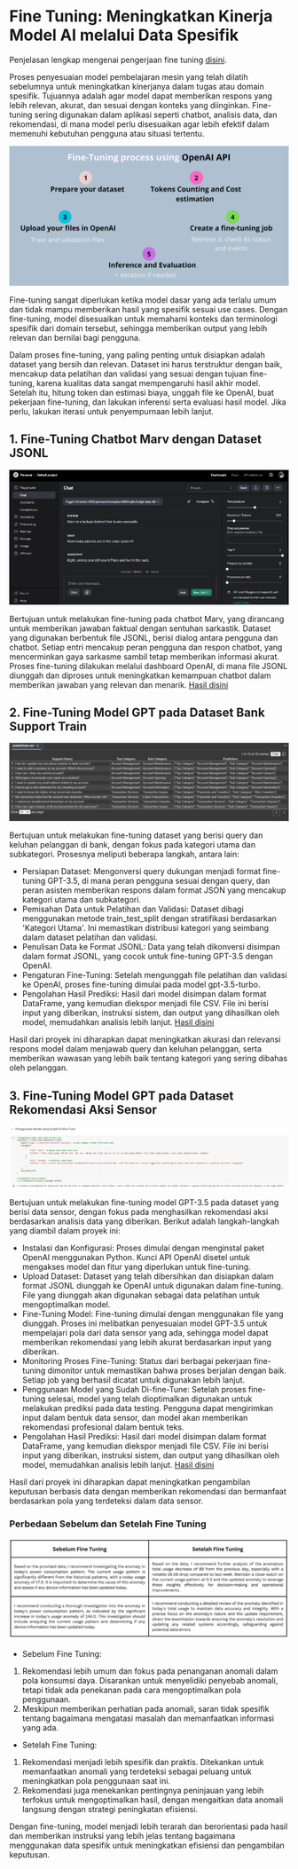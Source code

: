# Fine Tuning: Meningkatkan Kinerja Model AI melalui Data Spesifik
Penjelasan lengkap mengenai pengerjaan fine tuning [disini](https://github.com/barbuscanian/telkom-internship/blob/main/Comparative%20Study%20Mengenai%20Fine%20Tuning.pdf).


Proses penyesuaian model pembelajaran mesin yang telah dilatih sebelumnya untuk meningkatkan kinerjanya dalam tugas atau domain spesifik. Tujuannya adalah agar model dapat memberikan respons yang lebih relevan, akurat, dan sesuai dengan konteks yang diinginkan. Fine-tuning sering digunakan dalam aplikasi seperti chatbot, analisis data, dan rekomendasi, di mana model perlu disesuaikan agar lebih efektif dalam memenuhi kebutuhan pengguna atau situasi tertentu.

![alt text](https://github.com/barbuscanian/telkom-internship/blob/main/img/Fine%20Tuning%20Process.png?raw=true) 

Fine-tuning sangat diperlukan ketika model dasar yang ada terlalu umum dan tidak mampu memberikan hasil yang spesifik sesuai use cases. Dengan fine-tuning, model disesuaikan untuk memahami konteks dan terminologi spesifik dari domain tersebut, sehingga memberikan output yang lebih relevan dan bernilai bagi pengguna.

Dalam proses fine-tuning, yang paling penting untuk disiapkan adalah dataset yang bersih dan relevan. Dataset ini harus terstruktur dengan baik, mencakup data pelatihan dan validasi yang sesuai dengan tujuan fine-tuning, karena kualitas data sangat mempengaruhi hasil akhir model. Setelah itu, hitung token dan estimasi biaya, unggah file ke OpenAI, buat pekerjaan fine-tuning, dan lakukan inferensi serta evaluasi hasil model. Jika perlu, lakukan iterasi untuk penyempurnaan lebih lanjut.

## 1. Fine-Tuning Chatbot Marv dengan Dataset JSONL
![alt text](https://github.com/barbuscanian/telkom-internship/blob/main/img/(1).png?raw=true) 

Bertujuan untuk melakukan fine-tuning pada chatbot Marv, yang dirancang untuk memberikan jawaban faktual dengan sentuhan sarkastik. Dataset yang digunakan berbentuk file JSONL, berisi dialog antara pengguna dan chatbot. Setiap entri mencakup peran pengguna dan respon chatbot, yang mencerminkan gaya sarkasme sambil tetap memberikan informasi akurat. Proses fine-tuning dilakukan melalui dashboard OpenAI, di mana file JSONL diunggah dan diproses untuk meningkatkan kemampuan chatbot dalam memberikan jawaban yang relevan dan menarik. [Hasil disini](https://github.com/barbuscanian/telkom-internship/blob/main/Fine-Tuning%20Chatbot%20Marv%20dengan%20Dataset%20JSONL/Fine%20Tuning%20Chatbot%20dengan%20Dataset%20JSONL.pdf)

## 2. Fine-Tuning Model GPT pada Dataset Bank Support Train
![alt text](https://github.com/barbuscanian/telkom-internship/blob/main/img/(2).png?raw=true) 

Bertujuan untuk melakukan fine-tuning dataset yang berisi query dan keluhan pelanggan di bank, dengan fokus pada kategori utama dan subkategori. Prosesnya meliputi beberapa langkah, antara lain:
* Persiapan Dataset: Mengonversi query dukungan menjadi format fine-tuning GPT-3.5, di mana peran pengguna sesuai dengan query, dan peran asisten memberikan respons dalam format JSON yang mencakup kategori utama dan subkategori.
* Pemisahan Data untuk Pelatihan dan Validasi: Dataset dibagi menggunakan metode train_test_split dengan stratifikasi berdasarkan 'Kategori Utama'. Ini memastikan distribusi kategori yang seimbang dalam dataset pelatihan dan validasi.
* Penulisan Data ke Format JSONL: Data yang telah dikonversi disimpan dalam format JSONL, yang cocok untuk fine-tuning GPT-3.5 dengan OpenAI.
* Pengaturan Fine-Tuning: Setelah mengunggah file pelatihan dan validasi ke OpenAI, proses fine-tuning dimulai pada model gpt-3.5-turbo.
* Pengolahan Hasil Prediksi: Hasil dari model disimpan dalam format DataFrame, yang kemudian diekspor menjadi file CSV. File ini berisi input yang diberikan, instruksi sistem, dan output yang dihasilkan oleh model, memudahkan analisis lebih lanjut. [Hasil disini](https://github.com/barbuscanian/telkom-internship/blob/main/Fine-Tuning%20GPT-3.5%20pada%20Bank%20Support%20Train%20Dataset/predictions.csv)

Hasil dari proyek ini diharapkan dapat meningkatkan akurasi dan relevansi respons model dalam menjawab query dan keluhan pelanggan, serta memberikan wawasan yang lebih baik tentang kategori yang sering dibahas oleh pelanggan.

## 3. Fine-Tuning Model GPT pada Dataset Rekomendasi Aksi Sensor
![alt text](https://github.com/barbuscanian/telkom-internship/blob/main/img/(3)1.png?raw=true) 

Bertujuan untuk melakukan fine-tuning model GPT-3.5 pada dataset yang berisi data sensor, dengan fokus pada menghasilkan rekomendasi aksi berdasarkan analisis data yang diberikan. Berikut adalah langkah-langkah yang diambil dalam proyek ini:
*	Instalasi dan Konfigurasi: Proses dimulai dengan menginstal paket OpenAI menggunakan Python. Kunci API OpenAI disetel untuk mengakses model dan fitur yang diperlukan untuk fine-tuning.
*	Upload Dataset: Dataset yang telah dibersihkan dan disiapkan dalam format JSONL diunggah ke OpenAI untuk digunakan dalam fine-tuning. File yang diunggah akan digunakan sebagai data pelatihan untuk mengoptimalkan model.
*	Fine-Tuning Model: Fine-tuning dimulai dengan menggunakan file yang diunggah. Proses ini melibatkan penyesuaian model GPT-3.5 untuk mempelajari pola dari data sensor yang ada, sehingga model dapat memberikan rekomendasi yang lebih akurat berdasarkan input yang diberikan.
*	Monitoring Proses Fine-Tuning: Status dari berbagai pekerjaan fine-tuning dimonitor untuk memastikan bahwa proses berjalan dengan baik. Setiap job yang berhasil dicatat untuk digunakan lebih lanjut.
*	Penggunaan Model yang Sudah Di-fine-Tune: Setelah proses fine-tuning selesai, model yang telah dioptimalkan digunakan untuk melakukan prediksi pada data testing. Pengguna dapat mengirimkan input dalam bentuk data sensor, dan model akan memberikan rekomendasi profesional dalam bentuk teks.
*	Pengolahan Hasil Prediksi: Hasil dari model disimpan dalam format DataFrame, yang kemudian diekspor menjadi file CSV. File ini berisi input yang diberikan, instruksi sistem, dan output yang dihasilkan oleh model, memudahkan analisis lebih lanjut. [Hasil disini](https://github.com/barbuscanian/telkom-internship/blob/main/Fine-Tuning%20GPT-3.5%20pada%20Rekomendasi%20Aksi%20Sensor%20Dataset/model_predictions.csv)
 	
Hasil dari proyek ini diharapkan dapat meningkatkan pengambilan keputusan berbasis data dengan memberikan rekomendasi dan bermanfaat berdasarkan pola yang terdeteksi dalam data sensor.

### Perbedaan Sebelum dan Setelah Fine Tuning
![alt text](https://github.com/barbuscanian/telkom-internship/blob/main/img/(3).jpg?raw=true) 

* Sebelum Fine Tuning:
1. Rekomendasi lebih umum dan fokus pada penanganan anomali dalam pola konsumsi daya. Disarankan untuk menyelidiki penyebab anomali, tetapi tidak ada penekanan pada cara mengoptimalkan pola penggunaan.
2.	Meskipun memberikan perhatian pada anomali, saran tidak spesifik tentang bagaimana mengatasi masalah dan memanfaatkan informasi yang ada.

* Setelah Fine Tuning:
1.	Rekomendasi menjadi lebih spesifik dan praktis. Ditekankan untuk memanfaatkan anomali yang terdeteksi sebagai peluang untuk meningkatkan pola penggunaan saat ini.
2.	Rekomendasi juga menekankan pentingnya peninjauan yang lebih terfokus untuk mengoptimalkan hasil, dengan mengaitkan data anomali langsung dengan strategi peningkatan efisiensi.

Dengan fine-tuning, model menjadi lebih terarah dan berorientasi pada hasil dan memberikan instruksi yang lebih jelas tentang bagaimana menggunakan data spesifik untuk meningkatkan efisiensi dan pengambilan keputusan.
